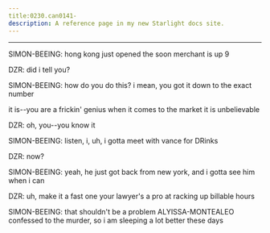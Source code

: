 ```yaml
---
title:0230.can0141-
description: A reference page in my new Starlight docs site.
---
```

----- 
SIMON-BEEING: hong kong just opened
 the soon merchant is up 9
 
DZR: did i tell you? 

SIMON-BEEING: how do you do this? 
 i mean, you got it down to the exact number
 
it is--you are a frickin' genius when it comes to the market
 it is unbelievable


DZR: oh, you--you know it
 
SIMON-BEEING: listen, i, uh, i gotta meet with vance for DRinks
 
DZR: now? 
 
SIMON-BEEING: yeah, he just got back from new york, and i gotta see him when i can


DZR: uh, make it a fast one
 your lawyer's a pro at racking up billable 
hours
 
SIMON-BEEING: that shouldn't be a problem
 ALYISSA-MONTEALEO confessed to the murder, so i am 
sleeping a lot better these days
 
